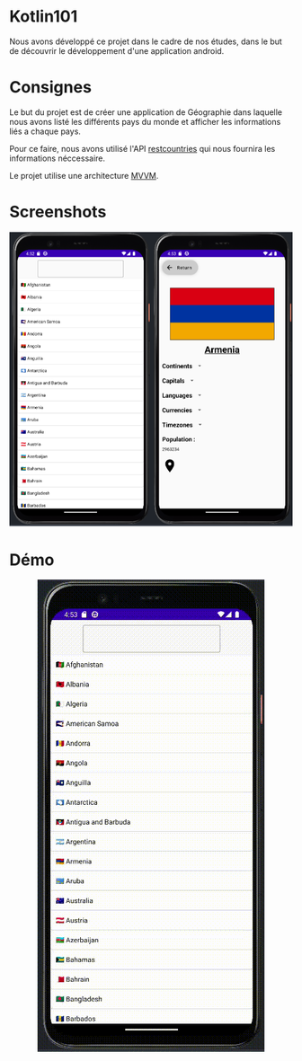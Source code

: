 # **Kotlin101**

Nous avons développé ce projet dans le cadre de nos études, dans le but de découvrir le développement d'une application android.

# Consignes

Le but du projet est de créer une application de Géographie dans laquelle nous avons listé les différents pays du monde et afficher les informations liés a chaque pays.

Pour ce faire, nous avons utilisé l'API [restcountries](https://restcountries.com/) qui nous fournira les informations néccessaire.

Le projet utilise une architecture [MVVM](https://fr.wikipedia.org/wiki/Mod%C3%A8le-vue-vue_mod%C3%A8le).

# Screenshots

![](./images/countries.png)

# Démo

<img src="./images/demo.gif" style="display: block; margin: 0 auto" />
